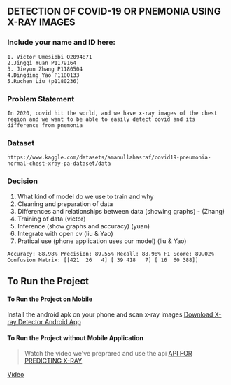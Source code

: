 <!-- @format -->

## DETECTION OF COVID-19 OR PNEMONIA USING X-RAY IMAGES

### Include your name and ID here:

    1. Victor Umesiobi Q2094871
    2.Jingqi Yuan P1179164
    3. Jieyun Zhang P1180504
    4.Dingding Yao P1180133
    5.Ruchen Liu (p1180236)

### Problem Statement

`In 2020, covid hit the world, and we have x-ray images of the chest region and we want to be able to easily detect covid and its difference from pnemonia`

### Dataset

`https://www.kaggle.com/datasets/amanullahasraf/covid19-pneumonia-normal-chest-xray-pa-dataset/data`

### Decision

1.  What kind of model do we use to train and why
2.  Cleaning and preparation of data
3.  Differences and relationships between data (showing graphs) - (Zhang)
4.  Training of data (victor)
5.  Inference (show graphs and accuracy) (yuan)
6.  Integrate with open cv (liu & Yao)
7.  Pratical use (phone application uses our model) (liu & Yao)

`Accuracy: 88.98%
Precision: 89.55%
Recall: 88.98%
F1 Score: 89.02%
Confusion Matrix:
[[421  26   4]
 [ 39 418   7]
 [ 16  60 388]]`

## To Run the Project

#### To Run the Project on Mobile

Install the android apk on your phone and scan x-ray images [Download X-ray Detector Android App](https://expo.dev/artifacts/eas/xkhSvmGsrMQyzcvhCLc3jc.apk)

#### To Run the Project without Mobile Application

> Watch the video we've preprared and use the api [API FOR PREDICTING X-RAY](https://ec2-16-170-250-17.eu-north-1.compute.amazonaws.com/predict)

[Video](https://www.loom.com/share/73d5cc3eefdf4950a2d980f27ea4fc20?sid=7b87fc1e-ad77-4eaf-8baf-252320615f56)
